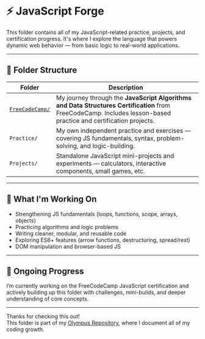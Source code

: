 # ⚡ JavaScript Forge

This folder contains all of my JavaScript-related practice, projects, and certification progress. It's where I explore the language that powers dynamic web behavior — from basic logic to real-world applications.

---

## 📁 Folder Structure

| Folder                             | Description                                                                 |
|------------------------------------|-----------------------------------------------------------------------------|
| [`FreeCodeCamp/`](./FreeCodeCamp) | My journey through the **JavaScript Algorithms and Data Structures Certification** from FreeCodeCamp. Includes lesson-based practice and certification projects. |
| `Practice/`                        | My own independent practice and exercises — covering JS fundamentals, syntax, problem-solving, and logic-building. |
| `Projects/`                        | Standalone JavaScript mini-projects and experiments — calculators, interactive components, small games, etc. |

---

## 🧠 What I'm Working On

- Strengthening JS fundamentals (loops, functions, scope, arrays, objects)
- Practicing algorithms and logic problems
- Writing cleaner, modular, and reusable code
- Exploring ES6+ features (arrow functions, destructuring, spread/rest)
- DOM manipulation and browser-based JS

---

## 🚧 Ongoing Progress

I’m currently working on the FreeCodeCamp JavaScript certification and actively building up this folder with challenges, mini-builds, and deeper understanding of core concepts.

---

Thanks for checking this out!  
This folder is part of my [Olympus Repository](https://github.com/kidlatpogi/Olympus), where I document all of my coding growth.
